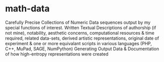 math-data
=========

Carefully Precise Collections of Numeric Data sequences output by my special functions of interest.  Written Textual Descriptions of authorship (if not mine), notability, aesthetic concerns, computational resources &amp; time required, related data-sets, derived artistic representations, original date of experiment &amp; one or more equivalant scripts in various languages (PHP, C++, MuPad, SAGE, NumPython) Generating Output Data &amp; Documentation of how high-entropy representations were created
